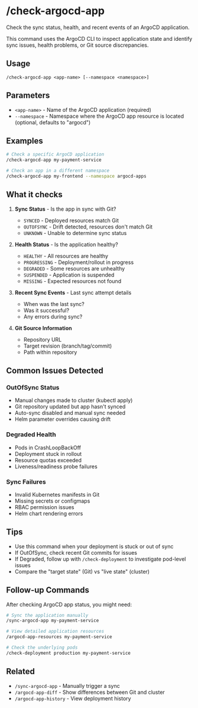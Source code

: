 # /check-argocd-app

Check the sync status, health, and recent events of an ArgoCD application.

This command uses the ArgoCD CLI to inspect application state and identify sync issues, health problems, or Git source discrepancies.

## Usage

```
/check-argocd-app <app-name> [--namespace <namespace>]
```

## Parameters

- `<app-name>` - Name of the ArgoCD application (required)
- `--namespace` - Namespace where the ArgoCD app resource is located (optional, defaults to "argocd")

## Examples

```bash
# Check a specific ArgoCD application
/check-argocd-app my-payment-service

# Check an app in a different namespace
/check-argocd-app my-frontend --namespace argocd-apps
```

## What it checks

1. **Sync Status** - Is the app in sync with Git?
   - `SYNCED` - Deployed resources match Git
   - `OUTOFSYNC` - Drift detected, resources don't match Git
   - `UNKNOWN` - Unable to determine sync status

2. **Health Status** - Is the application healthy?
   - `HEALTHY` - All resources are healthy
   - `PROGRESSING` - Deployment/rollout in progress
   - `DEGRADED` - Some resources are unhealthy
   - `SUSPENDED` - Application is suspended
   - `MISSING` - Expected resources not found

3. **Recent Sync Events** - Last sync attempt details
   - When was the last sync?
   - Was it successful?
   - Any errors during sync?

4. **Git Source Information**
   - Repository URL
   - Target revision (branch/tag/commit)
   - Path within repository

## Common Issues Detected

### OutOfSync Status
- Manual changes made to cluster (kubectl apply)
- Git repository updated but app hasn't synced
- Auto-sync disabled and manual sync needed
- Helm parameter overrides causing drift

### Degraded Health
- Pods in CrashLoopBackOff
- Deployment stuck in rollout
- Resource quotas exceeded
- Liveness/readiness probe failures

### Sync Failures
- Invalid Kubernetes manifests in Git
- Missing secrets or configmaps
- RBAC permission issues
- Helm chart rendering errors

## Tips

- Use this command when your deployment is stuck or out of sync
- If OutOfSync, check recent Git commits for issues
- If Degraded, follow up with `/check-deployment` to investigate pod-level issues
- Compare the "target state" (Git) vs "live state" (cluster)

## Follow-up Commands

After checking ArgoCD app status, you might need:

```bash
# Sync the application manually
/sync-argocd-app my-payment-service

# View detailed application resources
/argocd-app-resources my-payment-service

# Check the underlying pods
/check-deployment production my-payment-service
```

## Related

- `/sync-argocd-app` - Manually trigger a sync
- `/argocd-app-diff` - Show differences between Git and cluster
- `/argocd-app-history` - View deployment history
